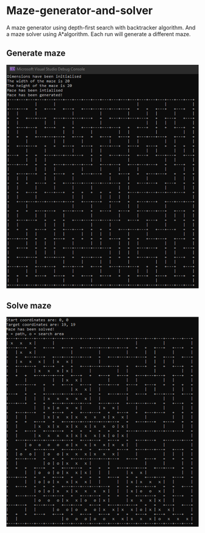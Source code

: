 # Maze-generator-and-solver
A maze generator using depth-first search with backtracker algorithm. And a maze solver using A*algorithm. Each run will generate a different maze.

## Generate maze
![ScreenshotGenerator](Resources/Maze-generator-screenshot.png?raw=true)

## Solve maze
![ScreenshotSolver](Resources/Maze-solve-screenshot.png?raw=true)
